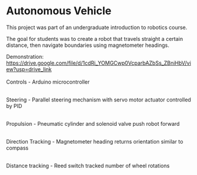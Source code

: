# Autonomous Vehicle
This project was part of an undergraduate introduction to robotics course.

The goal for students was to create a robot that travels straight a certain distance, then navigate boundaries using magnetometer headings.

Demonstration:
https://drive.google.com/file/d/1cdRi_YOMGCwp0VcparbAZbSs_ZBniHbV/view?usp=drive_link
<br /><br />
Controls - Arduino microcontroller <br /><br />

Steering - Parallel steering mechanism with servo motor actuator controlled by PID <br /><br />

Propulsion - Pneumatic cylinder and solenoid valve push robot forward <br /><br />

Direction Tracking - Magnetometer heading returns orientation similar to compass <br /><br />

Distance tracking - Reed switch tracked number of wheel rotations
